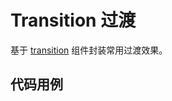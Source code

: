 # Transition 过渡
基于 [transition](https://cn.vuejs.org/v2/guide/transitions.html) 组件封装常用过渡效果。

## 代码用例
<!--code-->


